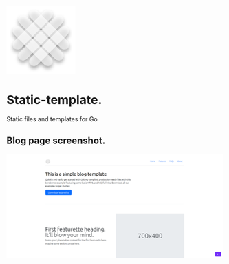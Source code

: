 ![Header](assets/brand/logo.png)

# Static-template.

Static files and templates for Go

## Blog page screenshot.

![Screenshot](assets/img/page.png)